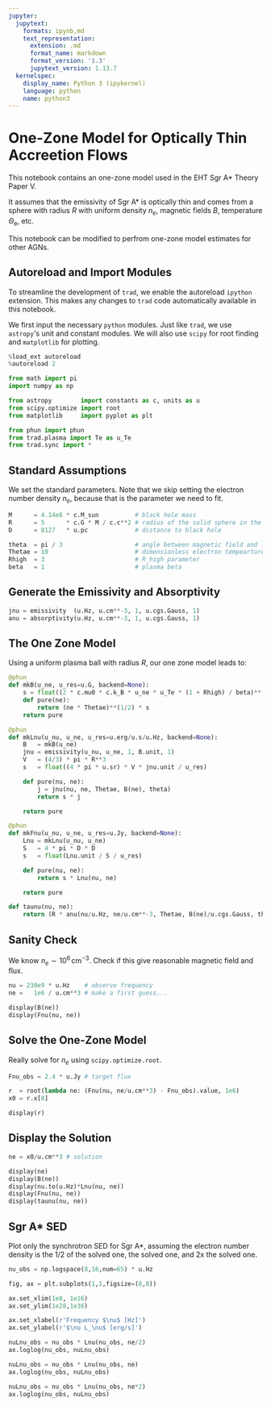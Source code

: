 ```yaml
---
jupyter:
  jupytext:
    formats: ipynb,md
    text_representation:
      extension: .md
      format_name: markdown
      format_version: '1.3'
      jupytext_version: 1.13.7
  kernelspec:
    display_name: Python 3 (ipykernel)
    language: python
    name: python3
---
```


# One-Zone Model for Optically Thin Accreetion Flows

This notebook contains an one-zone model used in the EHT Sgr A* Theory Paper V.

It assumes that the emissivity of Sgr A* is optically thin and comes from a sphere with radius $R$ with uniform density $n_e$, magnetic fields $B$, temperature $\Theta_\mathrm{e}$, etc.

This notebook can be modified to perfrom one-zone model estimates for other AGNs.


## Autoreload and Import Modules

To streamline the development of `trad`, we enable the autoreload `ipython` extension.
This makes any changes to `trad` code automatically available in this notebook.

We first input the necessary `python` modules.  Just like `trad`, we use `astropy`'s unit and constant modules.
We will also use `scipy` for root finding and `matplotlib` for plotting.

```python
%load_ext autoreload
%autoreload 2

from math import pi
import numpy as np

from astropy        import constants as c, units as u
from scipy.optimize import root
from matplotlib     import pyplot as plt

from phun import phun
from trad.plasma import Te as u_Te
from trad.sync import *
```

## Standard Assumptions

We set the standard parameters.
Note that we skip setting the electron number density $n_e$, because that is the parameter we need to fit.

```python
M      = 4.14e6 * c.M_sun          # black hole mass
R      = 5      * c.G * M / c.c**2 # radius of the solid sphere in the one-zone model
D      = 8127   * u.pc             # distance to black hole

theta  = pi / 3                    # angle between magnetic field and line of sight
Thetae = 10                        # dimensionless electron tempearture
Rhigh  = 3                         # R_high parameter
beta   = 1                         # plasma beta
```

## Generate the Emissivity and Absorptivity

```python
jnu = emissivity  (u.Hz, u.cm**-3, 1, u.cgs.Gauss, 1)
anu = absorptivity(u.Hz, u.cm**-3, 1, u.cgs.Gauss, 1)
```

## The One Zone Model

Using a uniform plasma ball with radius $R$, our one zone model leads to:

```python
@phun
def mkB(u_ne, u_res=u.G, backend=None):
    s = float((2 * c.mu0 * c.k_B * u_ne * u_Te * (1 + Rhigh) / beta)**(1/2) / u_res)
    def pure(ne):
        return (ne * Thetae)**(1/2) * s
    return pure

@phun
def mkLnu(u_nu, u_ne, u_res=u.erg/u.s/u.Hz, backend=None):
    B   = mkB(u_ne)
    jnu = emissivity(u_nu, u_ne, 1, B.unit, 1)
    V   = (4/3) * pi * R**3
    s   = float((4 * pi * u.sr) * V * jnu.unit / u_res)

    def pure(nu, ne):
        j = jnu(nu, ne, Thetae, B(ne), theta)
        return s * j

    return pure

@phun
def mkFnu(u_nu, u_ne, u_res=u.Jy, backend=None):
    Lnu = mkLnu(u_nu, u_ne)
    S   = 4 * pi * D * D
    s   = float(Lnu.unit / S / u_res)

    def pure(nu, ne):
        return s * Lnu(nu, ne)

    return pure

def taunu(nu, ne):
    return (R * anu(nu/u.Hz, ne/u.cm**-3, Thetae, B(ne)/u.cgs.Gauss, theta) * anu.unit).to(u.dimensionless_unscaled)
```

## Sanity Check

We know $n_e \sim 10^6\,\mathrm{cm}^{-3}$.
Check if this give reasonable magnetic field and flux.

```python
nu = 230e9 * u.Hz    # observe frequency
ne =   1e6 / u.cm**3 # make a first guess...

display(B(ne))
display(Fnu(nu, ne))
```

## Solve the One-Zone Model

Really solve for $n_e$ using `scipy.optimize.root`.

```python
Fnu_obs = 2.4 * u.Jy # target flux

r  = root(lambda ne: (Fnu(nu, ne/u.cm**3) - Fnu_obs).value, 1e6)
x0 = r.x[0]

display(r)
```

## Display the Solution

```python
ne = x0/u.cm**3 # solution

display(ne)
display(B(ne))
display(nu.to(u.Hz)*Lnu(nu, ne))
display(Fnu(nu, ne))
display(taunu(nu, ne))
```

## Sgr A* SED

Plot only the synchrotron SED for Sgr A*, assuming the electron number density is the 1/2 of the solved one, the solved one, and 2x the solved one.

```python
nu_obs = np.logspace(8,16,num=65) * u.Hz

fig, ax = plt.subplots(1,1,figsize=(8,8))

ax.set_xlim(1e8, 1e16)
ax.set_ylim(1e28,1e36)

ax.set_xlabel(r'Frequency $\nu$ [Hz]')
ax.set_ylabel(r'$\nu L_\nu$ [erg/s]')

nuLnu_obs = nu_obs * Lnu(nu_obs, ne/2)
ax.loglog(nu_obs, nuLnu_obs)

nuLnu_obs = nu_obs * Lnu(nu_obs, ne)
ax.loglog(nu_obs, nuLnu_obs)

nuLnu_obs = nu_obs * Lnu(nu_obs, ne*2)
ax.loglog(nu_obs, nuLnu_obs)
```

